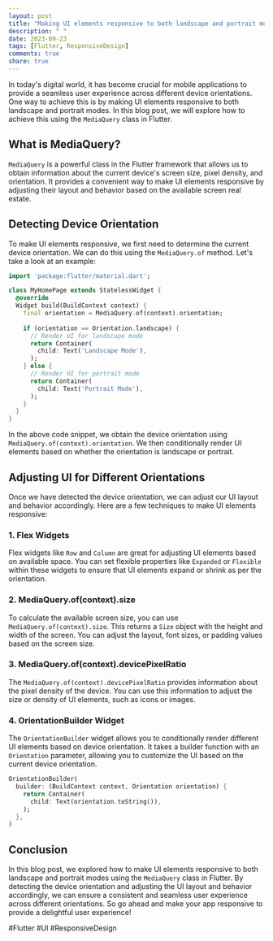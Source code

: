 ```yaml
---
layout: post
title: "Making UI elements responsive to both landscape and portrait modes using `MediaQuery`"
description: " "
date: 2023-09-23
tags: [Flutter, ResponsiveDesign]
comments: true
share: true
---
```


In today's digital world, it has become crucial for mobile applications to provide a seamless user experience across different device orientations. One way to achieve this is by making UI elements responsive to both landscape and portrait modes. In this blog post, we will explore how to achieve this using the `MediaQuery` class in Flutter.

## What is MediaQuery?

`MediaQuery` is a powerful class in the Flutter framework that allows us to obtain information about the current device's screen size, pixel density, and orientation. It provides a convenient way to make UI elements responsive by adjusting their layout and behavior based on the available screen real estate.

## Detecting Device Orientation

To make UI elements responsive, we first need to determine the current device orientation. We can do this using the `MediaQuery.of` method. Let's take a look at an example:

```dart
import 'package:flutter/material.dart';

class MyHomePage extends StatelessWidget {
  @override
  Widget build(BuildContext context) {
    final orientation = MediaQuery.of(context).orientation;
  
    if (orientation == Orientation.landscape) {
      // Render UI for landscape mode
      return Container(
        child: Text('Landscape Mode'),
      );
    } else {
      // Render UI for portrait mode
      return Container(
        child: Text('Portrait Mode'),
      );
    }
  }
}
```

In the above code snippet, we obtain the device orientation using `MediaQuery.of(context).orientation`. We then conditionally render UI elements based on whether the orientation is landscape or portrait.

## Adjusting UI for Different Orientations

Once we have detected the device orientation, we can adjust our UI layout and behavior accordingly. Here are a few techniques to make UI elements responsive:

### 1. Flex Widgets

Flex widgets like `Row` and `Column` are great for adjusting UI elements based on available space. You can set flexible properties like `Expanded` or `Flexible` within these widgets to ensure that UI elements expand or shrink as per the orientation.

### 2. MediaQuery.of(context).size

To calculate the available screen size, you can use `MediaQuery.of(context).size`. This returns a `Size` object with the height and width of the screen. You can adjust the layout, font sizes, or padding values based on the screen size.

### 3. MediaQuery.of(context).devicePixelRatio

The `MediaQuery.of(context).devicePixelRatio` provides information about the pixel density of the device. You can use this information to adjust the size or density of UI elements, such as icons or images.

### 4. OrientationBuilder Widget

The `OrientationBuilder` widget allows you to conditionally render different UI elements based on device orientation. It takes a builder function with an `Orientation` parameter, allowing you to customize the UI based on the current device orientation.

```dart
OrientationBuilder(
  builder: (BuildContext context, Orientation orientation) {
    return Container(
      child: Text(orientation.toString()),
    );
  },
)
```

## Conclusion

In this blog post, we explored how to make UI elements responsive to both landscape and portrait modes using the `MediaQuery` class in Flutter. By detecting the device orientation and adjusting the UI layout and behavior accordingly, we can ensure a consistent and seamless user experience across different orientations. So go ahead and make your app responsive to provide a delightful user experience!

#Flutter #UI #ResponsiveDesign